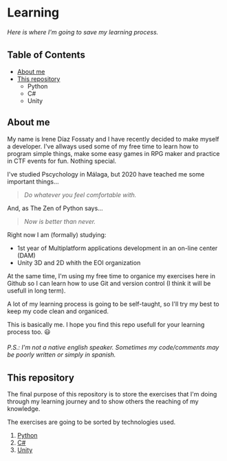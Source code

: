 # Learning

###### Here is where I'm going to save my learning process.

## Table of Contents
* [About me](#about-me)
* [This repository](#this-repository)
  * Python
  * C#
  * Unity


## About me


My name is Irene Díaz Fossaty and I have recently decided to make myself a developer.
I've allways used some of my free time to learn how to program simple things, make some easy 
games in RPG maker and practice in CTF events for fun. Nothing special.

I've studied Pscychology in Málaga, but 2020 have teached me some important things... 

>_Do whatever you feel comfortable with._ 

And, as The Zen of Python says...

>_Now is better than never._

Right now I am (formally) studying:

* 1st year of Multiplatform applications development in an on-line center (DAM)
* Unity 3D and 2D whith the EOI organization

At the same time, I'm using my free time to organice my exercises here in Github so I can learn how to use Git and 
version control (I think it will be usefull in long term).

A lot of my learning process is going to be self-taught, so I'll try my best to keep my code clean and organiced.

This is basically me. I hope you find this repo usefull for your learning process too. :smiley:

###### _P.S.: I'm not a native english speaker. Sometimes my code/comments may be poorly written or simply in spanish._

## This repository

The final purpose of this repository is to store the exercises that I'm doing through my learning journey and to 
show others the reaching of my knowledge.

The exercises are going to be sorted by technologies used.

1. [Python](https://github.com/ejenaru/Learning/tree/master/Python)
2. [C#](https://github.com/ejenaru/Learning/tree/master/C%23)
3. [Unity]()


